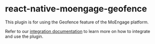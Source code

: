 # react-native-moengage-geofence

This plugin is for using the Geofence feature of the MoEngage platform.

Refer to our [integration documentation](https://developers.moengage.com/hc/en-us/articles/9613758028564-Location-Triggered) to learn more on how to integrate and use the plugin.